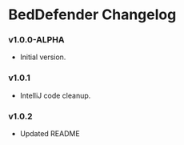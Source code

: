 # BedDefender Changelog

### v1.0.0-ALPHA
* Initial version.

### v1.0.1
* IntelliJ code cleanup.

### v1.0.2
* Updated README